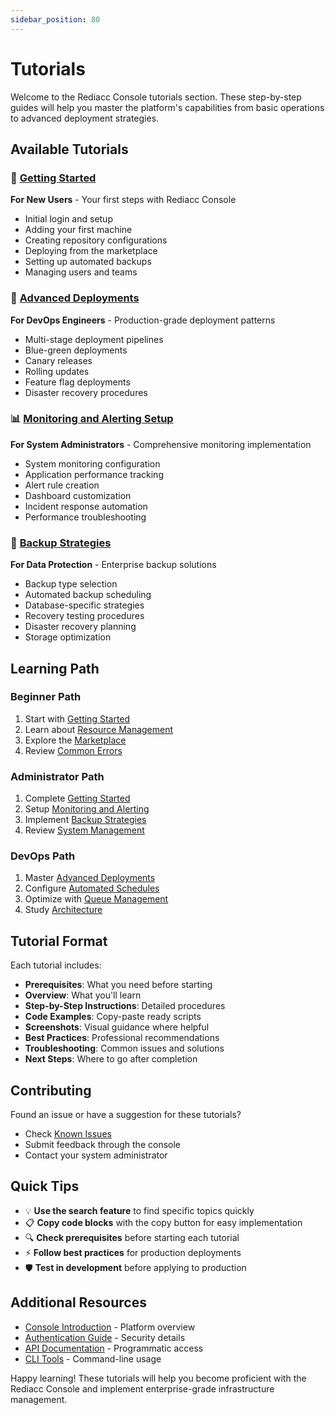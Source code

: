 ```yaml
---
sidebar_position: 80
---
```


# Tutorials

Welcome to the Rediacc Console tutorials section. These step-by-step guides will help you master the platform's capabilities from basic operations to advanced deployment strategies.

## Available Tutorials

### 🚀 [Getting Started](./getting-started.md)
**For New Users** - Your first steps with Rediacc Console
- Initial login and setup
- Adding your first machine
- Creating repository configurations  
- Deploying from the marketplace
- Setting up automated backups
- Managing users and teams

### 🔧 [Advanced Deployments](./advanced-deployments.md)
**For DevOps Engineers** - Production-grade deployment patterns
- Multi-stage deployment pipelines
- Blue-green deployments
- Canary releases
- Rolling updates
- Feature flag deployments
- Disaster recovery procedures

### 📊 [Monitoring and Alerting Setup](./monitoring-setup.md)
**For System Administrators** - Comprehensive monitoring implementation
- System monitoring configuration
- Application performance tracking
- Alert rule creation
- Dashboard customization
- Incident response automation
- Performance troubleshooting

### 💾 [Backup Strategies](./backup-strategies.md)
**For Data Protection** - Enterprise backup solutions
- Backup type selection
- Automated backup scheduling
- Database-specific strategies
- Recovery testing procedures
- Disaster recovery planning
- Storage optimization

## Learning Path

### Beginner Path
1. Start with [Getting Started](./getting-started.md)
2. Learn about [Resource Management](../resources/index.md)
3. Explore the [Marketplace](../marketplace.md)
4. Review [Common Errors](../errors/common-errors.md)

### Administrator Path
1. Complete [Getting Started](./getting-started.md)
2. Setup [Monitoring and Alerting](./monitoring-setup.md)
3. Implement [Backup Strategies](./backup-strategies.md)
4. Review [System Management](../system.md)

### DevOps Path
1. Master [Advanced Deployments](./advanced-deployments.md)
2. Configure [Automated Schedules](../resources/schedules.md)
3. Optimize with [Queue Management](../queue.md)
4. Study [Architecture](../architecture.md)

## Tutorial Format

Each tutorial includes:
- **Prerequisites**: What you need before starting
- **Overview**: What you'll learn
- **Step-by-Step Instructions**: Detailed procedures
- **Code Examples**: Copy-paste ready scripts
- **Screenshots**: Visual guidance where helpful
- **Best Practices**: Professional recommendations
- **Troubleshooting**: Common issues and solutions
- **Next Steps**: Where to go after completion

## Contributing

Found an issue or have a suggestion for these tutorials?
- Check [Known Issues](../known-issues.md)
- Submit feedback through the console
- Contact your system administrator

## Quick Tips

- 💡 **Use the search feature** to find specific topics quickly
- 📋 **Copy code blocks** with the copy button for easy implementation
- 🔍 **Check prerequisites** before starting each tutorial
- ⚡ **Follow best practices** for production deployments
- 🛡️ **Test in development** before applying to production

## Additional Resources

- [Console Introduction](../introduction.md) - Platform overview
- [Authentication Guide](../authentication.md) - Security details
- [API Documentation](../system.md#api-endpoints) - Programmatic access
- [CLI Tools](../system.md#cli-integration) - Command-line usage

Happy learning! These tutorials will help you become proficient with the Rediacc Console and implement enterprise-grade infrastructure management.